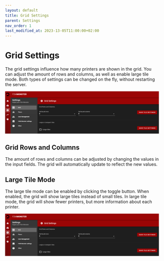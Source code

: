 ```yaml
---
layout: default
title: Grid Settings
parent: Settings
nav_order: 1
last_modified_at: 2023-13-05T11:00:00+02:00
---
```


# Grid Settings

The grid settings influence how many printers are shown in the grid.
You can adjust the amount of rows and columns, as well as enable large tile mode.
Both types of settings can be changed on the fly, without restarting the server.

![Image](../../images/settings-grid-settings.png)

## Grid Rows and Columns

The amount of rows and columns can be adjusted by changing the values in the input fields.
The grid will automatically update to reflect the new values.

## Large Tile Mode

The large tile mode can be enabled by clicking the toggle button.
When enabled, the grid will show large tiles instead of small tiles.
In large tile mode, the grid will show fewer printers, but more information about each printer.

![Image](../../images/settings-grid-settings.png)
